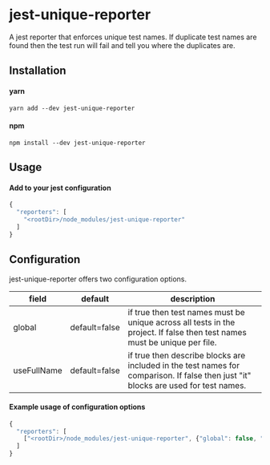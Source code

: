 # jest-unique-reporter
A jest reporter that enforces unique test names.
If duplicate test names are found then the test run will fail and tell you where the duplicates are.

## Installation

#### yarn
```shell
yarn add --dev jest-unique-reporter
```

#### npm
```shell
npm install --dev jest-unique-reporter
```

## Usage

#### Add to your jest configuration
```javascript
{
  "reporters": [
    "<rootDir>/node_modules/jest-unique-reporter"
  ]
}
```

## Configuration
jest-unique-reporter offers two configuration options.

|field|default|description|
|---|---|---|
|global|default=false|if true then test names must be unique across all tests in the project. If false then test names must be unique per file.|
|useFullName|default=false|if true then describe blocks are included in the test names for comparison. If false then just "it" blocks are used for test names.|

#### Example usage of configuration options
```javascript
{
  "reporters": [
    ["<rootDir>/node_modules/jest-unique-reporter", {"global": false, "useFullName": false}]
  ]
}
```
